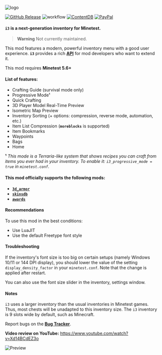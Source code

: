 ![logo](https://user-images.githubusercontent.com/7883281/145490041-d91d6bd6-a654-438d-b208-4d5736845ab7.png)

[![GitHub Release](https://img.shields.io/github/release/minetest-mods/i3.svg?style=flat)]() ![workflow](https://github.com/minetest-mods/i3/actions/workflows/luacheck.yml/badge.svg) [![ContentDB](https://content.minetest.net/packages/jp/i3/shields/downloads/)](https://content.minetest.net/packages/jp/i3/) [![PayPal](https://img.shields.io/badge/paypal-donate-yellow.svg)](https://www.paypal.me/jpg84240)

#### **`i3`** is a next-generation inventory for Minetest.

> **Warning**
> Not currently maintained.

This mod features a modern, powerful inventory menu with a good user experience.
**`i3`** provides a rich [**API**](https://github.com/minetest-mods/i3/blob/master/API.md) for mod developers who want to extend it.

This mod requires **Minetest 5.6+**

#### List of features:
   - Crafting Guide (survival mode only)
   - Progressive Mode¹
   - Quick Crafting
   - 3D Player Model Real-Time Preview
   - Isometric Map Preview
   - Inventory Sorting (+ options: compression, reverse mode, automation, etc.)
   - Item List Compression (**`moreblocks`** is supported)
   - Item Bookmarks
   - Waypoints
   - Bags
   - Home

**¹** *This mode is a Terraria-like system that shows recipes you can craft from items you ever had in your inventory.
To enable it: `i3_progressive_mode = true` in `minetest.conf`.*

#### This mod officially supports the following mods:
   - [**`3d_armor`**](https://content.minetest.net/packages/stu/3d_armor/)
   - [**`skinsdb`**](https://content.minetest.net/packages/bell07/skinsdb/)
   - [**`awards`**](https://content.minetest.net/packages/rubenwardy/awards/)

#### Recommendations

To use this mod in the best conditions:

   - Use LuaJIT
   - Use the default Freetype font style

#### Troubleshooting

If the inventory's font size is too big on certain setups (namely Windows 10/11 or 144 DPI display), you should lower the
value of the setting `display_density_factor` in your `minetest.conf`. Note that the change is applied after restart.

You can also use the font size slider in the inventory, settings window. 

#### Notes

`i3` uses a larger inventory than the usual inventories in Minetest games.
Thus, most chests will be unadapted to this inventory size.
The `i3`  inventory is 9 slots wide by default, such as Minecraft.

Report bugs on the [**Bug Tracker**](https://github.com/minetest-mods/i3/issues).

**Video review on YouTube:** https://www.youtube.com/watch?v=Xd14BCdEZ3o

![Preview](https://user-images.githubusercontent.com/7883281/185755315-23c2fffa-203d-4115-9dc3-576c92615733.png)
